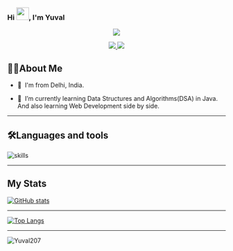 
### Hi <img src="https://github.com/TheDudeThatCode/TheDudeThatCode/blob/master/Assets/Hi.gif" height = "29px" width = "29px">, I'm **Yuval**
<p align="center">
    <img src="https://readme-typing-svg.herokuapp.com?size=30&duration=5001&color=FFA500&vCenter=true&center=true&width=460&lines=Learning+enthusiast;Engineering+undergrad;" </p>

<p align="center">
  <a href="https://twitter.com/Yuval_shrma1207" target="_blank">
    <img src="https://img.shields.io/badge/-@Yuval_shrma1207-00FFFF?logo=twitter&logoColor=white&style=for-the-badge"/>
  </a>

  <a href="mailto:yuvalsharma49@gmail.com" target="_blank">
    <img src="https://img.shields.io/badge/-yuvalsharma49@gmail.com-00FFFF?logo=gmail&logoColor=white&style=for-the-badge"/>
  </a>
</p>

## 👨‍💻About Me
* 🌉 &nbsp;I'm from Delhi, India.

* 🧠 &nbsp;I’m currently learning Data Structures and Algorithms(DSA) in Java. And also learning Web Development side by side.


---


## 🛠️Languages and tools 
![skills](https://skillicons.dev/icons?i=html,css,py,git,java,c,cpp,js&theme=light)


---


## My Stats
[![GitHub stats](https://github-readme-stats.vercel.app/api?username=Yuval207&count_private=true&theme=radical&show_icons=true&?hide=)](https://github.com/anuraghazra/github-readme-stats)


---


[![Top Langs](https://github-readme-stats.vercel.app/api/top-langs/?username=Yuval207&theme=cobalt&layout=compact)](https://github.com/anuraghazra/github-readme-stats)


---


<p><img align="center" src="https://github-readme-streak-stats.herokuapp.com/?user=Yuval207&" alt="Yuval207"/></p>
